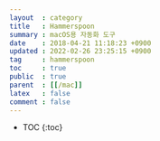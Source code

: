 ```yaml
---
layout  : category
title   : Hammerspoon
summary : macOS용 자동화 도구
date    : 2018-04-21 11:18:23 +0900
updated : 2022-02-26 23:25:15 +0900
tag     : hammerspoon
toc     : true
public  : true
parent  : [[/mac]]
latex   : false
comment : false
---
```

* TOC
{:toc}

